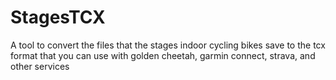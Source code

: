 # StagesTCX
A tool to convert the files that the stages indoor cycling bikes save to the tcx format that you can use with golden cheetah, garmin connect, strava, and other services
